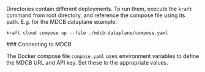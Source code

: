 Directories contain different deployments. To run them, execute the `kraft` command from root directory, and reference the compose file using its path. E.g. for the MDCB dataplane example:

```shell
kraft cloud compose up --file ./mdcb-dataplane/compose.yaml
```

### Connecting to MDCB

The Docker compose file `compose.yaml` uses environment variables to define the MDCB URL and API key. Set these to the appropriate values.




